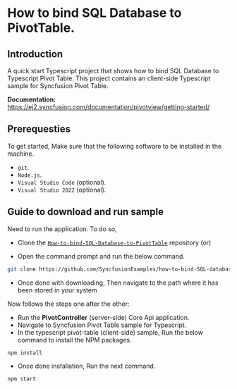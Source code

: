 # How to bind SQL Database to PivotTable.

## Introduction

A quick start Typescript project that shows how to bind SQL Database to Typescript Pivot Table. This project contains an client-side Typescript sample for Syncfusion Pivot Table.

**Documentation:** https://ej2.syncfusion.com/documentation/pivotview/getting-started/

## Prerequesties

To get started, Make sure that the following software to be installed in the machine.

* `git`.
* `Node.js`.
* `Visual Studio Code` (optional).
* `Visual Studio 2022` (optional).

## Guide to download and run sample

Need to run the application. To do so,

* Clone the [`How-to-bind-SQL-Database-to-PivotTable`](https://github.com/SyncfusionExamples/how-to-bind-SQL-database-to-pivot-table) repository (or)

* Open the command prompt and run the below command.

```sh
git clone https://github.com/SyncfusionExamples/how-to-bind-SQL-database-to-pivot-table.git
```

* Once done with downloading, Then navigate to the path where it has been stored in your system

Now follows the steps one after the other:

* Run the **PivotController** (server-side) Core Api application.
* Navigate to Syncfusion Pivot Table sample for Typescript.
* In the typescript pivot-table (client-side) sample, Run the below command to install the NPM packages.
```sh
npm install
```
* Once done installation, Run the next command.
```sh
npm start
```